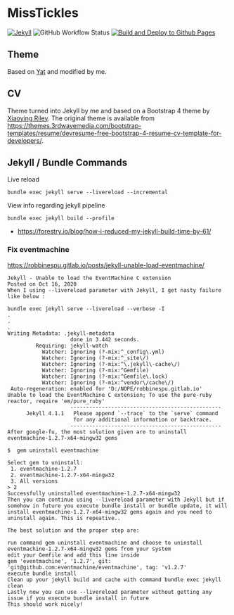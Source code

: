 # MissTickles

[![Jekyll](https://img.shields.io/badge/jekyll-4.2.0-blue.svg)](https://jekyllrb.com/) ![GitHub Workflow Status](https://img.shields.io/github/workflow/status/misstickles/misstickles.github.io/Build%20and%20Deploy%20to%20Github%20Pages?style=flat)
[![Build and Deploy to Github Pages](https://github.com/misstickles/misstickles.github.io/actions/workflows/main.yml/badge.svg)](https://github.com/misstickles/misstickles.github.io/actions/workflows/main.yml)

## Theme

Based on [Yat](https://github.com/jeffreytse/jekyll-theme-yat) and modified by me.

## CV

Theme turned into Jekyll by me and based on a Bootstrap 4 theme by [Xiaoying Riley](https://twitter.com/3rdwave_themes). The original theme is available from <https://themes.3rdwavemedia.com/bootstrap-templates/resume/devresume-free-bootstrap-4-resume-cv-template-for-developers/>.

## Jekyll / Bundle Commands

Live reload

`bundle exec jekyll serve --livereload --incremental`

View info regarding jekyll pipeline

`bundle exec jekyll build --profile`

- <https://forestry.io/blog/how-i-reduced-my-jekyll-build-time-by-61/>

### Fix eventmachine

<https://robbinespu.gitlab.io/posts/jekyll-unable-load-eventmachine/>

```
Jekyll - Unable to load the EventMachine C extension
Posted on Oct 16, 2020
When I using --livereload parameter with Jekyll, I get nasty failure like below :

bundle exec jekyll serve --livereload --verbose -I
.
.
.
Writing Metadata: .jekyll-metadata
                    done in 3.442 seconds.
         Requiring: jekyll-watch
           Watcher: Ignoring (?-mix:^_config\.yml)
           Watcher: Ignoring (?-mix:^_site\/)
           Watcher: Ignoring (?-mix:^\.jekyll\-cache\/)
           Watcher: Ignoring (?-mix:^Gemfile)
           Watcher: Ignoring (?-mix:^Gemfile\.lock)
           Watcher: Ignoring (?-mix:^vendor\/cache\/)
 Auto-regeneration: enabled for 'D:/NOPE/robbinespu.gitlab.io'
Unable to load the EventMachine C extension; To use the pure-ruby reactor, require 'em/pure_ruby'
                    ------------------------------------------------
      Jekyll 4.1.1   Please append `--trace` to the `serve` command
                     for any additional information or backtrace.
                    ------------------------------------------------
After google-fu, the most solution given are to uninstall eventmachine-1.2.7-x64-mingw32 gems

$  gem uninstall eventmachine

Select gem to uninstall:
 1. eventmachine-1.2.7
 2. eventmachine-1.2.7-x64-mingw32
 3. All versions
> 2
Successfully uninstalled eventmachine-1.2.7-x64-mingw32
Then you can continue using --livereload parameter with Jekyll but if somehow in future you execute bundle install or bundle update, it will install eventmachine-1.2.7-x64-mingw32 gems again and you need to uninstall again. This is repeative..

The best solution and the proper step are:

run command gem uninstall eventmachine and choose to uninstall eventmachine-1.2.7-x64-mingw32 gems from your system
edit your Gemfile and add this line inside
gem 'eventmachine', '1.2.7', git: 'git@github.com:eventmachine/eventmachine', tag: 'v1.2.7'
execute bundle install
Clean up your jekyll build and cache with command bundle exec jekyll clean
Lastly now you can use --livereload parameter without getting any issue if you execute bundle install in future
This should work nicely!
```
